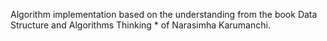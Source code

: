 
Algorithm implementation based on the understanding from the book Data Structure and Algorithms Thinking * of Narasimha Karumanchi.
